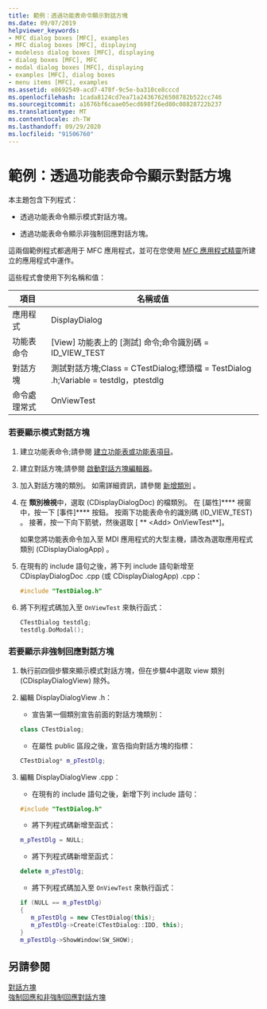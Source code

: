 ```yaml
---
title: 範例：透過功能表命令顯示對話方塊
ms.date: 09/07/2019
helpviewer_keywords:
- MFC dialog boxes [MFC], examples
- MFC dialog boxes [MFC], displaying
- modeless dialog boxes [MFC], displaying
- dialog boxes [MFC], MFC
- modal dialog boxes [MFC], displaying
- examples [MFC], dialog boxes
- menu items [MFC], examples
ms.assetid: e8692549-acd7-478f-9c5e-ba310ce8cccd
ms.openlocfilehash: 1cada8124cd7ea71a24367626508782b522cc746
ms.sourcegitcommit: a1676bf6caae05ecd698f26ed80c08828722b237
ms.translationtype: MT
ms.contentlocale: zh-TW
ms.lasthandoff: 09/29/2020
ms.locfileid: "91506760"
---
```

# <a name="example-displaying-a-dialog-box-via-a-menu-command"></a>範例：透過功能表命令顯示對話方塊

本主題包含下列程式：

- 透過功能表命令顯示模式對話方塊。

- 透過功能表命令顯示非強制回應對話方塊。

這兩個範例程式都適用于 MFC 應用程式，並可在您使用 [MFC 應用程式精靈](reference/mfc-application-wizard.md)所建立的應用程式中運作。

這些程式會使用下列名稱和值：

|項目|名稱或值|
|----------|-------------------|
|應用程式|DisplayDialog|
|功能表命令|[View] 功能表上的 [測試] 命令;命令識別碼 = ID_VIEW_TEST|
|對話方塊|測試對話方塊;Class = CTestDialog;標頭檔 = TestDialog .h;Variable = testdlg，ptestdlg|
|命令處理常式|OnViewTest|

### <a name="to-display-a-modal-dialog-box"></a>若要顯示模式對話方塊

1. 建立功能表命令;請參閱 [建立功能表或功能表項目](../windows/menu-editor.md)。

1. 建立對話方塊;請參閱 [啟動對話方塊編輯器](../windows/creating-a-new-dialog-box.md)。

1. 加入對話方塊的類別。 如需詳細資訊，請參閱 [新增類別](../ide/adding-a-class-visual-cpp.md) 。

1. 在 **類別檢視**中，選取 (CDisplayDialogDoc) 的檔類別。 在 [屬性]**** 視窗中，按一下 [事件]**** 按鈕。 按兩下功能表命令的識別碼 (ID_VIEW_TEST) 。 接著，按一下向下箭號，然後選取 [ ** \<Add> OnViewTest**]。

   如果您將功能表命令加入至 MDI 應用程式的大型主機，請改為選取應用程式類別 (CDisplayDialogApp) 。

1. 在現有的 include 語句之後，將下列 include 語句新增至 CDisplayDialogDoc .cpp (或 CDisplayDialogApp) .cpp：

   ```cpp
   #include "TestDialog.h"
   ```

1. 將下列程式碼加入至 `OnViewTest` 來執行函式：

   ```cpp
   CTestDialog testdlg;
   testdlg.DoModal();
   ```

### <a name="to-display-a-modeless-dialog-box"></a>若要顯示非強制回應對話方塊

1. 執行前四個步驟來顯示模式對話方塊，但在步驟4中選取 view 類別 (CDisplayDialogView) 除外。

1. 編輯 DisplayDialogView .h：

   - 宣告第一個類別宣告前面的對話方塊類別：

   ```cpp
   class CTestDialog;
   ```

   - 在屬性 public 區段之後，宣告指向對話方塊的指標：

   ```cpp
   CTestDialog* m_pTestDlg;
   ```

1. 編輯 DisplayDialogView .cpp：

   - 在現有的 include 語句之後，新增下列 include 語句：

   ```cpp
   #include "TestDialog.h"
   ```

   - 將下列程式碼新增至函式：

   ```cpp
   m_pTestDlg = NULL;
   ```

   - 將下列程式碼新增至函式：

   ```cpp
   delete m_pTestDlg;
   ```

   - 將下列程式碼加入至 `OnViewTest` 來執行函式：

   ```cpp
   if (NULL == m_pTestDlg)
   {
      m_pTestDlg = new CTestDialog(this);
      m_pTestDlg->Create(CTestDialog::IDD, this);
   }
   m_pTestDlg->ShowWindow(SW_SHOW);
   ```

## <a name="see-also"></a>另請參閱

[對話方塊](dialog-boxes.md)<br/>
[強制回應和非強制回應對話方塊](modal-and-modeless-dialog-boxes.md)
